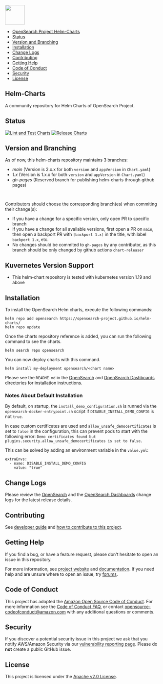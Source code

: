 <img src="https://opensearch.org/assets/brand/SVG/Logo/opensearch_logo_default.svg" height="64px"/>

- [OpenSearch Project Helm-Charts](#helm-charts)
- [Status](#status)
- [Version and Branching](#version-and-branching)
- [Installation](#installation)
- [Change Logs](#change-logs)
- [Contributing](#contributing)
- [Getting Help](#getting-help)
- [Code of Conduct](#code-of-conduct)
- [Security](#security)
- [License](#license)

## Helm-Charts

A community repository for Helm Charts of OpenSearch Project.

## Status

[![Lint and Test Charts](https://github.com/opensearch-project/helm-charts/actions/workflows/lint-test.yaml/badge.svg)](https://github.com/opensearch-project/helm-charts/actions/workflows/lint-test.yaml)
 [![Release Charts](https://github.com/opensearch-project/helm-charts/actions/workflows/release.yaml/badge.svg)](https://github.com/opensearch-project/helm-charts/actions/workflows/release.yaml)

## Version and Branching
As of now, this helm-charts repository maintains 3 branches:
* _main_ (Version is 2.x.x for both `version` and `appVersion` in `Chart.yaml`)
* _1.x_ (Version is 1.x.x for both `version` and `appVersion` in `Chart.yaml`)
* _gh-pages_ (Reserved branch for publishing helm-charts through github pages)
<br>

Contributors should choose the corresponding branch(es) when commiting their change(s):
* If you have a change for a specific version, only open PR to specific branch
* If you have a change for all available versions, first open a PR on `main`, then open a backport PR with `[backport 1.x]` in the title, with label `backport 1.x`, etc.
* No changes should be commited to `gh-pages` by any contributor, as this branch should be only changed by github actions `chart-releaser`

## Kuvernetes Version Support
* This helm-chart repository is tested with kubernetes version 1.19 and above

## Installation

To install the OpenSearch Helm charts, execute the following commands:

```shell
helm repo add opensearch https://opensearch-project.github.io/helm-charts/
helm repo update
```

Once the charts repository reference is added, you can run the following command to see the charts.

```shell
helm search repo opensearch
```

You can now deploy charts with this command.

```shell
helm install my-deployment opensearch/<chart name>
```

Please see the `README.md` in the [OpenSearch](charts/opensearch) and [OpenSearch Dashboards](charts/opensearch-dashboards) directories for installation instructions.

### Notes About Default Installation

By default, on startup, the `install_demo_configuration.sh` is runned via the `opensearch-docker-entrypoint.sh` script if `DISABLE_INSTALL_DEMO_CONFIG` is not `true`.

In case custom certificates are used and `allow_unsafe_democertificates` is set to `false` in the configuration, this can prevent pods to start with the following error: `Demo certificates found but plugins.security.allow_unsafe_democertificates is set to false.`

This can be solved by adding an environment variable in the `value.yml`:
```
extraEnvs:
  - name: DISABLE_INSTALL_DEMO_CONFIG
    value: "true"
```

## Change Logs

Please review the [OpenSearch](charts/opensearch/CHANGELOG.md) and the
[OpenSearch Dashboards](charts/opensearch-dashboards/CHANGELOG.md) change logs for the latest 
release details.

## Contributing

See [developer guide](DEVELOPER_GUIDE.md) and [how to contribute to this project](CONTRIBUTING.md). 

## Getting Help

If you find a bug, or have a feature request, please don't hesitate to open an issue in this repository.

For more information, see [project website](https://opensearch.org/) and [documentation](https://opensearch.org/docs). If you need help and are unsure where to open an issue, try [forums](https://discuss.opendistrocommunity.dev/).

## Code of Conduct

This project has adopted the [Amazon Open Source Code of Conduct](CODE_OF_CONDUCT.md). For more information see the [Code of Conduct FAQ](https://aws.github.io/code-of-conduct-faq), or contact [opensource-codeofconduct@amazon.com](mailto:opensource-codeofconduct@amazon.com) with any additional questions or comments.

## Security

If you discover a potential security issue in this project we ask that you notify AWS/Amazon Security via our [vulnerability reporting page](http://aws.amazon.com/security/vulnerability-reporting/). Please do **not** create a public GitHub issue.

## License

This project is licensed under the [Apache v2.0 License](LICENSE.txt).
